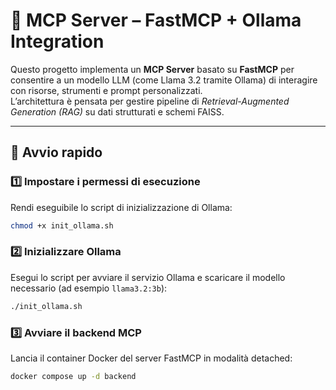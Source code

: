 # 🧠 MCP Server – FastMCP + Ollama Integration

Questo progetto implementa un **MCP Server** basato su **FastMCP** per consentire a un modello LLM (come Llama 3.2 tramite Ollama) di interagire con risorse, strumenti e prompt personalizzati.  
L’architettura è pensata per gestire pipeline di *Retrieval-Augmented Generation (RAG)* su dati strutturati e schemi FAISS.

---

## 🚀 Avvio rapido

### 1️⃣ Impostare i permessi di esecuzione
Rendi eseguibile lo script di inizializzazione di Ollama:
```bash
chmod +x init_ollama.sh
```

### 2️⃣ Inizializzare Ollama
Esegui lo script per avviare il servizio Ollama e scaricare il modello necessario (ad esempio `llama3.2:3b`):
```bash
./init_ollama.sh
```

### 3️⃣ Avviare il backend MCP
Lancia il container Docker del server FastMCP in modalità detached:
```bash
docker compose up -d backend
```
